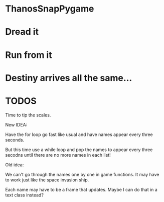# ThanosSnapPygame

# Dread it 

# Run from it

# Destiny arrives all the same...

# TODOS

Time to tip the scales.

New IDEA:

Have the for loop go fast like usual and have names appear every three seconds.

But this time use a while loop and pop the names to appear every three secodns until there are no more names in each list!


Old idea:

We can't go through the names one by one in game functions. It may have to work just like the space invasion ship.

Each name may have to be a frame that updates. Maybe I can do that in a text class instead? 
